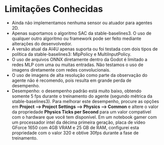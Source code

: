 # Limitações Conhecidas

* Ainda não implementamos nenhuma sensor ou atuador para agentes 2D.
* Apenas suportamos o algoritmo SAC da stable-baselines3. O uso de qualquer outro algoritmo ou framework pode ser feito mediante alterações do desenvolvedor.
* A versão atual da AI4U apenas suporta ou foi testada com dois tipos de política da stable-baselines3: MlpPolicy e MultiInputPolicy.
* O uso de arquivos ONNX diretamente dentro da Godot é limitado a redes MLP com uma ou muitas entradas. Não testamos o uso de imagens diretamente com redes convolucionais.
* O uso de imagens de alta resolução como parte da observação do agente não é recomendo, pois resulta em grande perda de desempenho.
* Desempenho: o desempenho padrão está muito baixo, obtendo somente 5 fps durante o treinamento do agente (segundo métrica da stable-baselines3). Para melhorar este desempenho, procure as opções em **Project --> Project Settings --> Physics --> Common**  e  altere o valor da propriedade **Physics Ticks per Second** para um valor compatível com o hardware que você tem disponível. Em um notebook gamer com um processador intel da décima primeira geração, placa de vídeo GForce 1650 com 4GB VRAM e 25 GB de RAM, configurei esta propriedade com o valor 320 e obtive 30fps durante a fase de treinamento.
